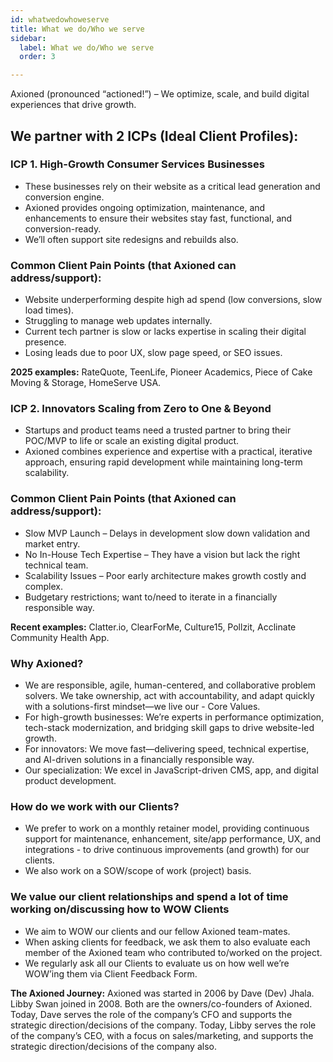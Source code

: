 ```yaml
---
id: whatwedowhoweserve
title: What we do/Who we serve
sidebar:
  label: What we do/Who we serve
  order: 3

---
```


Axioned (pronounced “actioned!”) – We optimize, scale, and build digital experiences that drive growth.

## We partner with 2 ICPs (Ideal Client Profiles):

### ICP 1. High-Growth Consumer Services Businesses

- These businesses rely on their website as a critical lead generation and conversion engine.
- Axioned provides ongoing optimization, maintenance, and enhancements to ensure their websites stay fast, functional, and conversion-ready.
- We’ll often support site redesigns and rebuilds also.

### Common Client Pain Points (that Axioned can address/support):

- Website underperforming despite high ad spend (low conversions, slow load times).
- Struggling to manage web updates internally.
- Current tech partner is slow or lacks expertise in scaling their digital presence.
- Losing leads due to poor UX, slow page speed, or SEO issues.

**2025 examples:** RateQuote, TeenLife, Pioneer Academics, Piece of Cake Moving & Storage, HomeServe USA.

### ICP 2. Innovators Scaling from Zero to One & Beyond

- Startups and product teams need a trusted partner to bring their POC/MVP to life or scale an existing digital product.
- Axioned combines experience and expertise with a practical, iterative approach, ensuring rapid development while maintaining long-term scalability.

### Common Client Pain Points (that Axioned can address/support):

- Slow MVP Launch – Delays in development slow down validation and market entry.
- No In-House Tech Expertise – They have a vision but lack the right technical team.
- Scalability Issues – Poor early architecture makes growth costly and complex.
- Budgetary restrictions; want to/need to iterate in a financially responsible way.

**Recent examples:** Clatter.io, ClearForMe, Culture15, Pollzit, Acclinate Community Health App.

### Why Axioned?

- We are responsible, agile, human-centered, and collaborative problem solvers. We take ownership, act with accountability, and adapt quickly with a solutions-first mindset—we live our - Core Values.
- For high-growth businesses: We’re experts in performance optimization, tech-stack modernization, and bridging skill gaps to drive website-led growth.
- For innovators: We move fast—delivering speed, technical expertise, and AI-driven solutions in a financially responsible way.
- Our specialization: We excel in JavaScript-driven CMS, app, and digital product development.

### How do we work with our Clients?

- We prefer to work on a monthly retainer model, providing continuous support for maintenance, enhancement, site/app performance, UX, and integrations - to drive continuous improvements (and growth) for our clients.
- We also work on a SOW/scope of work (project) basis.

### We value our client relationships and spend a lot of time working on/discussing how to WOW Clients

- We aim to WOW our clients and our fellow Axioned team-mates.
- When asking clients for feedback, we ask them to also evaluate each member of the Axioned team who contributed to/worked on the project. 
- We regularly ask all our Clients to evaluate us on how well we’re WOW’ing them via Client Feedback Form.

**The Axioned Journey:** Axioned was started in 2006 by Dave (Dev) Jhala. Libby Swan joined in 2008. Both are the owners/co-founders of Axioned. Today, Dave serves the role of the company’s CFO and supports the strategic direction/decisions of the company. Today, Libby serves the role of the company’s CEO, with a focus on sales/marketing, and supports the strategic direction/decisions of the company also.


